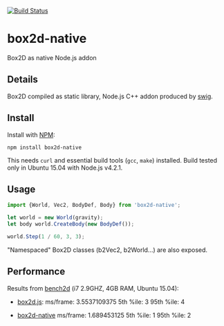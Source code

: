 [![Build Status](https://travis-ci.org/zuker/box2d-native.svg?branch=dev)](https://travis-ci.org/zuker/box2d-native)

# box2d-native
Box2D as native Node.js addon

## Details

Box2D compiled as static library, Node.js C++ addon produced by [swig](http://www.swig.org/).

## Install

Install with [NPM](https://www.npmjs.com/):

```
npm install box2d-native
```
This needs `curl` and essential build tools (`gcc`, `make`) installed.
Build tested only in Ubuntu 15.04 with Node.js v4.2.1.

## Usage

```javascript
import {World, Vec2, BodyDef, Body} from 'box2d-native';

let world = new World(gravity);
let body world.CreateBody(new BodyDef());

world.Step(1 / 60, 3, 3);
```

"Namespaced" Box2D classes (b2Vec2, b2World...) are also exposed.

## Performance

Results from [bench2d](https://github.com/joelgwebber/bench2d) (i7 2.9GHZ, 4GB RAM, Ubuntu 15.04):
 - [box2d.js](https://www.npmjs.com/package/box2d.js): ms/frame: 3.5537109375 5th %ile: 3 95th %ile: 4

 - [box2d-native](https://www.npmjs.com/package/box2d-native) ms/frame: 1.689453125 5th %ile: 1 95th %ile: 2